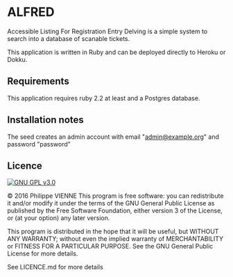 # ALFRED
Accessible Listing For Registration Entry Delving is a simple system to search into a database of scanable tickets.

This application is written in Ruby and can be deployed directly to Heroku or Dokku.

## Requirements
This application requires ruby 2.2 at least and a Postgres database.

## Installation notes
The seed creates an admin account with email "admin@example.org" and password "password"

## Licence
[![GNU GPL v3.0](http://www.gnu.org/graphics/gplv3-127x51.png)](http://www.gnu.org/licenses/gpl.html)

&copy; 2016 Philippe VIENNE
This program is free software: you can redistribute it and/or modify
it under the terms of the GNU General Public License as published by
the Free Software Foundation, either version 3 of the License, or
(at your option) any later version.

This program is distributed in the hope that it will be useful,
but WITHOUT ANY WARRANTY; without even the implied warranty of
MERCHANTABILITY or FITNESS FOR A PARTICULAR PURPOSE.  See the
GNU General Public License for more details.

See LICENCE.md for more details
